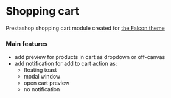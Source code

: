 # Shopping cart   
Prestashop shopping cart module created for [the Falcon theme](https://github.com/Oksydan/falcon)

### Main features
- add preview for products in cart as dropdown or off-canvas
- add notification for add to cart action as: 
    - floating toast
    - modal window
    - open cart preview
    - no notification
